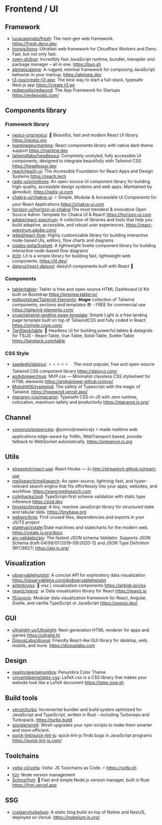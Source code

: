 # Frontend / UI

## Framework

- [lucacasonato/fresh](https://github.com/denoland/fresh): The next-gen web
  framework. <https://fresh.deno.dev>
- [honojs/hono](https://github.com/honojs/hono): Ultrafast web framework for
  Cloudflare Workers and Deno. Fast, but not only fast.
- [oven-sh/bun](https://github.com/oven-sh/bun): Incredibly fast JavaScript
  runtime, bundler, transpiler and package manager – all in one.
  <https://bun.sh>
- [alpinejs/alpine](https://github.com/alpinejs/alpine): A rugged, minimal
  framework for composing JavaScript behavior in your markup.
  <https://alpinejs.dev>
- [t3-oss/create-t3-app](https://github.com/t3-oss/create-t3-app): The best way
  to start a full-stack, typesafe Next.js app <https://create.t3.gg>
- [redwoodjs/redwood](https://github.com/redwoodjs/redwood): The App Framework
  for Startups <https://redwoodjs.com/>

## Components library

### Framework library

- [nextui-org/nextui](https://github.com/nextui-org/nextui): 🚀 Beautiful, fast
  and modern React UI library. <https://nextui.org>
- [mantinedev/mantine](https://github.com/mantinedev/mantine/): React components
  library with native dark theme support <https://mantine.dev>
- [tailwindlabs/headlessui](https://github.com/tailwindlabs/headlessui):
  Completely unstyled, fully accessible UI components, designed to integrate
  beautifully with Tailwind CSS. <https://headlessui.dev>
- [reach/reach-ui](https://github.com/reach/reach-ui): The Accessible Foundation
  for React Apps and Design Systems <https://reach.tech>
- [radix-ui/primitives](https://github.com/radix-ui/primitives): An open-source
  UI component library for building high-quality, accessible design systems and
  web apps. Maintained by @modulz. <https://radix-ui.com>
- [chakra-ui/chakra-ui](https://github.com/chakra-ui/chakra-ui): ⚡️ Simple,
  Modular & Accessible UI Components for your React Applications
  <https://chakra-ui.com>
- [horizon-ui/horizon-ui-chakra](https://github.com/horizon-ui/horizon-ui-chakra):The
  most trendiest & innovative Open Source Admin Template for Chakra UI & React!
  <https://horizon-ui.com>
- [adobe/react-spectrum](https://github.com/adobe/react-spectrum): A collection
  of libraries and tools that help you build adaptive, accessible, and robust
  user experiences. <https://react-spectrum.adobe.com/>
- [wbkd/react-flow](https://github.com/wbkd/react-flow): Highly customizable
  library for building interactive node-based UIs, editors, flow charts and
  diagrams
- [oslabs-beta/Svelvet](https://github.com/oslabs-beta/Svelvet): A lightweight
  Svelte component library for building interactive node-based flow diagrams
- [lit/lit](https://github.com/lit/lit/): Lit is a simple library for building
  fast, lightweight web components. <https://lit.dev/>
- [daisyui/react-daisyui](https://github.com/daisyui/react-daisyui): daisyUI
  components built with React 🌼

### Components

- [tabler/tabler](https://github.com/tabler/tabler): Tabler is free and
  open-source HTML Dashboard UI Kit built on Bootstrap
  <https://preview.tabler.io/>
- [mdbootstrap/Tailwind-Elements](https://github.com/mdbootstrap/Tailwind-Elements):
  𝙃𝙪𝙜𝙚 collection of Tailwind components, sections and templates 😎 - FREE for
  commercial use <https://tailwind-elements.com/>
- [cruip/tailwind-landing-page-template](https://github.com/cruip/tailwind-landing-page-template):
  Simple Light is a free landing page template built on top of TailwindCSS and
  fully coded in React. <https://simple.cruip.com/>
- [TanStack/table](https://github.com/TanStack/table): 🤖 Headless UI for
  building powerful tables & datagrids for TS/JS - React-Table, Vue-Table,
  Solid-Table, Svelte-Table <https://tanstack.com/table>

### CSS Style

- [saadeghi/daisyui](https://github.com/saadeghi/daisyui): ⭐️ ⭐️ ⭐️ ⭐️ ⭐️
   The most popular, free and open-source Tailwind CSS component library
  <https://daisyui.com/>
- [andybrewer/mvp](https://github.com/andybrewer/mvp/): MVP.css — Minimalist
  classless CSS stylesheet for HTML elements <https://andybrewer.github.io/mvp/>
- [Mokshit06/typewind](https://github.com/Mokshit06/typewind): The safety of
  Typescript with the magic of Tailwind. <https://typewind.vercel.app/>
- [macaron-css/macaron](https://github.com/macaron-css/macaron): Typesafe
  CSS-in-JS with zero runtime, colocation, maximum safety and productivity
  <https://macaron.js.org/>

## Channel

- [yomorun/presencejs](https://github.com/yomorun/presencejs): @yomo/presencejs
  ⚡️ made realtime web applications edge-aware by YoMo, WebTransport based,
  provide fallback to WebSocket automatically. <https://presence.js.org>

## Utils

- [streamich/react-use](https://github.com/streamich/react-use): React Hooks —
  👍 <http://streamich.github.io/react-use>
- [meilisearch/meilisearch](https://github.com/meilisearch/meilisearch): An
  open-source, lightning-fast, and hyper-relevant search engine that fits
  effortlessly into your apps, websites, and workflow.
  <https://www.meilisearch.com>
- [colinhacks/zod](https://github.com/colinhacks/zod): TypeScript-first schema
  validation with static type inference <https://zod.dev>
- [tinyplex/tinybase](https://github.com/tinyplex/tinybase): A tiny, reactive
  JavaScript library for structured state and tabular data.
  <https://tinybase.org>
- [webpro/knip](https://github.com/webpro/knip): Find unused files, dependencies
  and exports in your JS/TS project
- [statelyai/xstate](https://github.com/statelyai/xstate):State machines and
  statecharts for the modern web. <https://xstate.js.org/docs>
- [ajv-validator/ajv](https://github.com/ajv-validator/ajv): The fastest JSON
  schema Validator. Supports JSON Schema draft-04/06/07/2019-09/2020-12 and JSON
  Type Definition (RFC8927) <https://ajv.js.org/>

## Visualization

- [observablehq/plot](https://github.com/observablehq/plot): A concise API for
  exploratory data visualization <https://observablehq.com/@observablehq/plot>
- [airbnb/visx](https://github.com/airbnb/visx): 🐯 visx | visualization
  components <https://airbnb.io/visx>
- [reaviz/reaviz](https://github.com/reaviz/reaviz): 📊 Data visualization
  library for React <https://reaviz.io>
- [f5/unovis](https://github.com/f5/unovis): Modular data visualization
  framework for React, Angular, Svelte, and vanilla TypeScript or JavaScript
  <https://unovis.dev/>

## GUI

- [ultralight-ux/Ultralight](https://github.com/ultralight-ux/Ultralight):
  Next-generation HTML renderer for apps and games <https://ultralig.ht>
- [DioxusLabs/dioxus](https://github.com/DioxusLabs/dioxus): Friendly React-like
  GUI library for desktop, web, mobile, and more. <https://dioxuslabs.com>

## Design

- [nealmckee/penumbra](https://github.com/nealmckee/penumbra): Penumbra Color
  Theme
- [vincentdoerig/latex-css](https://github.com/vincentdoerig/latex-css):
  LaTeX.css is a CSS library that makes your website look like a LaTeX document
  <https://latex.now.sh>

## Build tools

- [vercel/turbo](https://github.com/vercel/turbo): Incremental bundler and build
  system optimized for JavaScript and TypeScript, written in Rust – including
  Turborepo and Turbopack. <https://turbo.build>
- [google/wireit](https://github.com/google/wireit): Wireit upgrades your npm
  scripts to make them smarter and more efficient.
- [quick-lint/quick-lint-js](https://github.com/quick-lint/quick-lint-js):
  quick-lint-js finds bugs in JavaScript programs <https://quick-lint-js.com/>

## Toolchains

- [volta-cli/volta](https://github.com/volta-cli/volta): Volta: JS Toolchains as
  Code. ⚡ <https://volta.sh>
- [tj/n](https://github.com/tj/n): Node version management
- [Schniz/fnm](https://github.com/Schniz/fnm): 🚀 Fast and simple Node.js
  version manager, built in Rust <https://fnm.vercel.app>

## SSG

- [craigary/nobelium](https://github.com/craigary/nobelium): A static blog build
  on top of Notion and NextJS, deployed on Vercel. <https://nobelium.js.org/>
